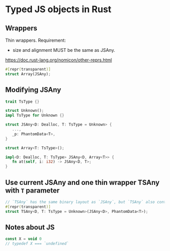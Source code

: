 # Typed JS objects in Rust

## Wrappers

Thin wrappers. Requirement:
- size and alignment MUST be the same as JSAny.

https://doc.rust-lang.org/nomicon/other-reprs.html

```rust
#[repr(transparent)]
struct Array(JSAny);
```

## Modifying JSAny

```rust
trait TsType {}

struct Unknown();
impl TsType for Unknown {}

struct JSAny<D: Dealloc, T: TsType = Unknown> {
   ...,
   _p: PhantomData<T>,
}

struct Array<T: TsType>();

impl<D: Dealloc, T: TsType> JSAny<D, Array<T>> {
   fn at(self, i: i32) -> JSAny<D, T>;
}
```

## Use current JSAny and one thin wrapper TSAny with `T` parameter

```rust
// `TSAny` has the same binary layout as `JSAny`, but `TSAny` also contains additional compile-time type information (restrictions). 
#[repr(transparent)]
struct TSAny<D, T: TsType = Unknown>(JSAny<D>, PhantomData<T>);
```

## Notes about JS

```js
const X = void 0
// typedef X === `undefined`
```
